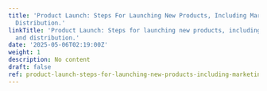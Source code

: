 ```yaml
---
title: 'Product Launch: Steps For Launching New Products, Including Marketing And
  Distribution.'
linkTitle: 'Product Launch: Steps for launching new products, including marketing
  and distribution.'
date: '2025-05-06T02:19:00Z'
weight: 1
description: No content
draft: false
ref: product-launch-steps-for-launching-new-products-including-marketing-and-distribution
---
```


